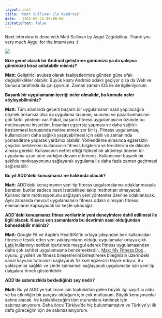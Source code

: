 ```yaml
---
layout: post
title: "Matt Sullivan ile Ropörtaj"
date:   2015-04-15 09:00:00
isStaticPost: false
---
```

Next interview is done with Matt Sullivan by Aygul Zagidullina. Thank you very much Aygul for the interviews :)

<img class="img-responsive" src="{{ site.baseurl_root }}/img/people/matt-sullivan.jpg" style="max-width: 300px"/>

**Bize genel olarak bir Android geliştirme gününüzü ya da çalışma gününüzü biraz anlatabilir misiniz?**

**Matt:** Geliştirici avukatı olarak faaliyetlerimde günden güne ufak değişikliklikler olabilir. Büyük kısmı Android odaklı geçiyor olsa da Web ve Sunucu tarafında da çalışıyorum. Zaman zaman iOS ile de ilgileniyorum.

**Başarılı bir uygulamanın içeriği neler olmalıdır, bu konuda neler söyleyebilirsiniz?**

**Matt:** Tüm alanlarda geçerli başarılı bir uygulamanın nasıl yapılacağını ölçmek imkansız olsa da uygulama tasarımı, sunumu ve pazarlanmasının çok farklı yöntemi var. Fakat, başarılı fitness uygulamasının özünde bu motivasyonu hissettim. İnsanları egzersiz yapması ve daha sağlıklı beslenmesi konusunda motive etmek zor bir iş. Fitness uygulaması, kullanıcıların daha sağlıklı yaşayabilmesi için akıllı ve zamanında yönlendirme yaparak yardımcı olabilir. Yönlendirme sırasında egzersizin çeşidini belirlerken kullanıcının fitness bilgilerini ve tercihlerini de dikkate alması gerekir. Kullanıcının nefret ettiği fiziksel bir aktiviteyi öneren bir uygulama uzun süre varlığını devam ettiremez. Kullanıcının başarılı bir şekilde motivasyonunu sağlayarak uygulama ile daha fazla zaman geçirmesi sağlanabilir.

**Bu yıl ADD’deki konuşmanız ne hakkında olacak?**

**Matt:** ADD’deki konuşmamın yeni tip fitness uygulamalarına odaklanmasıyla beraber, bunlar sadece basit istatistiksel takip methotları olmayacak. Kullanıcıların motivasyonunu sağlayan yeni yöntemler üzerine odaklanacak. Aynı zamanda mevcut uygulamaların fitness odaklı olmayan fitness elemanlarını kapsayacak bir keşfe çıkacağız.

**ADD'deki konuşmanız fitnes verilerinin yeni deneyimlere dahil edilmesi ile ilgili olacak. Kısaca son zamanlarda bu devrimin nasıl olduğundan bahsedebilir misiniz?**

**Matt:** Google Fit ve Apple’s HealthKit’in ortaya çıkışından beri kullanıcıları fitness’e teşvik eden yeni yaklaşımların olduğu uygulamalar ortaya çıktı. . [Lark](http://lark.com/) kullanıcıyı sohbet içerisinde meşgul ederek fitness uygulamasından daha çok sohbet uygulamasına benzemektedir.. [Max: My Fitness Dog](http://handy-games.biz/games/max-my-fitness-dog/) , oyunu, giysileri ve fitness bileşenlerini birleştirerek bileğinizin üzerindeki sanal hayvanı tutmanızı sağlayarak fiziksel egzersizi teşvik ediyor. Bu yaklaşımlar sağlıklı ve zinde kalmamızı sağlayacak uygulamalar için yeni tip dalgalara örnek gösterilebilir.

**ADD’de sabırsızlıkla beklediğiniz şey nedir?**

**Matt:** Bu yıl AGG’ye katılmam için topluluktan gelen büyük ilgi şaşırtıcı oldu ve bu etkinliğin bir parçası olduğum için çok mutluyum. Büyük konuşmacılar sahne alacak. Ve  katılabileceğim tüm oturumlara katılmak için sabırsızlanıyorum. Daha önce Türkiye’de hiç bulunmamıştım ve Türkiye’yi ilk defa göreceğim için de sabırsızlanıyorum.